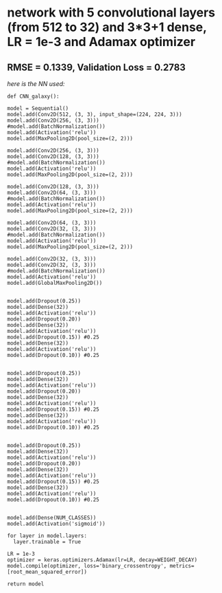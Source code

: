 ﻿# network with 5 convolutional layers (from 512 to 32) and 3*3+1 dense, LR = 1e-3 and Adamax optimizer

## RMSE = 0.1339, Validation Loss = 0.2783

_here is the NN used:_

	def CNN_galaxy():

    model = Sequential()
    model.add(Conv2D(512, (3, 3), input_shape=(224, 224, 3)))
    model.add(Conv2D(256, (3, 3)))
    #model.add(BatchNormalization())
    model.add(Activation('relu'))
    model.add(MaxPooling2D(pool_size=(2, 2)))

    model.add(Conv2D(256, (3, 3)))
    model.add(Conv2D(128, (3, 3)))
    #model.add(BatchNormalization())
    model.add(Activation('relu'))
    model.add(MaxPooling2D(pool_size=(2, 2)))

    model.add(Conv2D(128, (3, 3)))
    model.add(Conv2D(64, (3, 3)))
    #model.add(BatchNormalization())
    model.add(Activation('relu'))
    model.add(MaxPooling2D(pool_size=(2, 2)))

    model.add(Conv2D(64, (3, 3)))
    model.add(Conv2D(32, (3, 3)))
    #model.add(BatchNormalization())
    model.add(Activation('relu'))
    model.add(MaxPooling2D(pool_size=(2, 2)))

    model.add(Conv2D(32, (3, 3)))
    model.add(Conv2D(32, (3, 3)))
    #model.add(BatchNormalization())
    model.add(Activation('relu'))
    model.add(GlobalMaxPooling2D())


    model.add(Dropout(0.25))
    model.add(Dense(32))
    model.add(Activation('relu'))
    model.add(Dropout(0.20)) 
    model.add(Dense(32))
    model.add(Activation('relu'))
    model.add(Dropout(0.15)) #0.25
    model.add(Dense(32))
    model.add(Activation('relu'))
    model.add(Dropout(0.10)) #0.25


    model.add(Dropout(0.25))
    model.add(Dense(32))
    model.add(Activation('relu'))
    model.add(Dropout(0.20)) 
    model.add(Dense(32))
    model.add(Activation('relu'))
    model.add(Dropout(0.15)) #0.25
    model.add(Dense(32))
    model.add(Activation('relu'))
    model.add(Dropout(0.10)) #0.25


    model.add(Dropout(0.25))
    model.add(Dense(32))
    model.add(Activation('relu'))
    model.add(Dropout(0.20)) 
    model.add(Dense(32))
    model.add(Activation('relu'))
    model.add(Dropout(0.15)) #0.25
    model.add(Dense(32))
    model.add(Activation('relu'))
    model.add(Dropout(0.10)) #0.25


    model.add(Dense(NUM_CLASSES))
    model.add(Activation('sigmoid'))

    for layer in model.layers:
      layer.trainable = True

    LR = 1e-3
    optimizer = keras.optimizers.Adamax(lr=LR, decay=WEIGHT_DECAY)
    model.compile(optimizer, loss='binary_crossentropy', metrics=[root_mean_squared_error])

    return model
